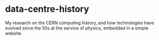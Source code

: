 # data-centre-history
My research on the CERN computing history, and how technologies have evolved since the 50s at the service of physics, embedded in a simple website. 
